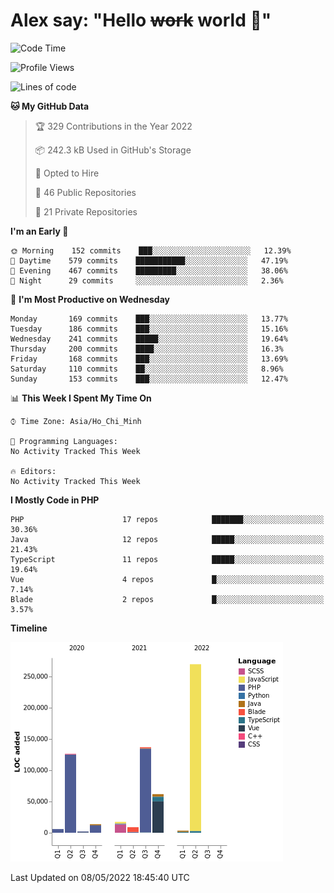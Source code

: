 # Alex say: "Hello ~~work~~ world 🐾"

<!--START_SECTION:waka-->
![Code Time](http://img.shields.io/badge/Code%20Time-0-blue)

![Profile Views](http://img.shields.io/badge/Profile%20Views-1-blue)

![Lines of code](https://img.shields.io/badge/From%20Hello%20World%20I%27ve%20Written-646%20Thousand%20lines%20of%20code-blue)

**🐱 My GitHub Data** 

> 🏆 329 Contributions in the Year 2022
 > 
> 📦 242.3 kB Used in GitHub's Storage 
 > 
> 💼 Opted to Hire
 > 
> 📜 46 Public Repositories 
 > 
> 🔑 21 Private Repositories  
 > 
**I'm an Early 🐤** 

```text
🌞 Morning    152 commits    ███░░░░░░░░░░░░░░░░░░░░░░   12.39% 
🌆 Daytime    579 commits    ███████████░░░░░░░░░░░░░░   47.19% 
🌃 Evening    467 commits    █████████░░░░░░░░░░░░░░░░   38.06% 
🌙 Night      29 commits     ░░░░░░░░░░░░░░░░░░░░░░░░░   2.36%

```
📅 **I'm Most Productive on Wednesday** 

```text
Monday       169 commits    ███░░░░░░░░░░░░░░░░░░░░░░   13.77% 
Tuesday      186 commits    ███░░░░░░░░░░░░░░░░░░░░░░   15.16% 
Wednesday    241 commits    █████░░░░░░░░░░░░░░░░░░░░   19.64% 
Thursday     200 commits    ████░░░░░░░░░░░░░░░░░░░░░   16.3% 
Friday       168 commits    ███░░░░░░░░░░░░░░░░░░░░░░   13.69% 
Saturday     110 commits    ██░░░░░░░░░░░░░░░░░░░░░░░   8.96% 
Sunday       153 commits    ███░░░░░░░░░░░░░░░░░░░░░░   12.47%

```


📊 **This Week I Spent My Time On** 

```text
⌚︎ Time Zone: Asia/Ho_Chi_Minh

💬 Programming Languages: 
No Activity Tracked This Week

🔥 Editors: 
No Activity Tracked This Week

```

**I Mostly Code in PHP** 

```text
PHP                      17 repos            ███████░░░░░░░░░░░░░░░░░░   30.36% 
Java                     12 repos            █████░░░░░░░░░░░░░░░░░░░░   21.43% 
TypeScript               11 repos            █████░░░░░░░░░░░░░░░░░░░░   19.64% 
Vue                      4 repos             █░░░░░░░░░░░░░░░░░░░░░░░░   7.14% 
Blade                    2 repos             █░░░░░░░░░░░░░░░░░░░░░░░░   3.57%

```


**Timeline**

![Chart not found](https://raw.githubusercontent.com/alexzvn/alexzvn/main/charts/bar_graph.png) 


 Last Updated on 08/05/2022 18:45:40 UTC
<!--END_SECTION:waka-->
